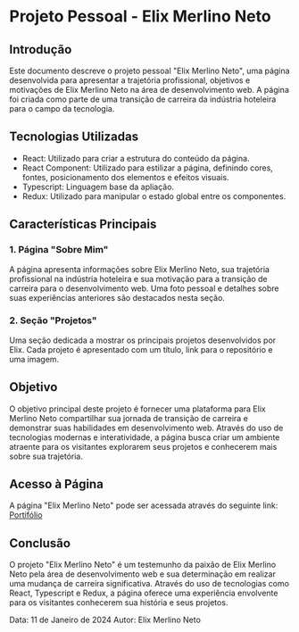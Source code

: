 # Projeto Pessoal - Elix Merlino Neto

## Introdução

Este documento descreve o projeto pessoal "Elix Merlino Neto", uma página desenvolvida para apresentar a trajetória profissional, objetivos e motivações de Elix Merlino Neto na área de desenvolvimento web. A página foi criada como parte de uma transição de carreira da indústria hoteleira para o campo da tecnologia.

## Tecnologias Utilizadas

- React: Utilizado para criar a estrutura do conteúdo da página.
- React Component: Utilizado para estilizar a página, definindo cores, fontes, posicionamento dos elementos e efeitos visuais.
- Typescript: Linguagem base da apliação.
- Redux: Utilizado para manipular o estado global entre os componentes.

## Características Principais

### 1. Página "Sobre Mim"

A página apresenta informações sobre Elix Merlino Neto, sua trajetória profissional na indústria hoteleira e sua motivação para a transição de carreira para o desenvolvimento web. Uma foto pessoal e detalhes sobre suas experiências anteriores são destacados nesta seção.

### 2. Seção "Projetos"

Uma seção dedicada a mostrar os principais projetos desenvolvidos por Elix. Cada projeto é apresentado com um título, link para o repositório e uma imagem.

## Objetivo

O objetivo principal deste projeto é fornecer uma plataforma para Elix Merlino Neto compartilhar sua jornada de transição de carreira e demonstrar suas habilidades em desenvolvimento web. Através do uso de tecnologias modernas e interatividade, a página busca criar um ambiente atraente para os visitantes explorarem seus projetos e conhecerem mais sobre sua trajetória.

## Acesso à Página

A página "Elix Merlino Neto" pode ser acessada através do seguinte link: [Portifólio](https://netoelix.vercel.app/)

## Conclusão

O projeto "Elix Merlino Neto" é um testemunho da paixão de Elix Merlino Neto pela área de desenvolvimento web e sua determinação em realizar uma mudança de carreira significativa. Através do uso de tecnologias como React, Typescript e Redux, a página oferece uma experiência envolvente para os visitantes conhecerem sua história e seus projetos.

Data: 11 de Janeiro de 2024
Autor: Elix Merlino Neto